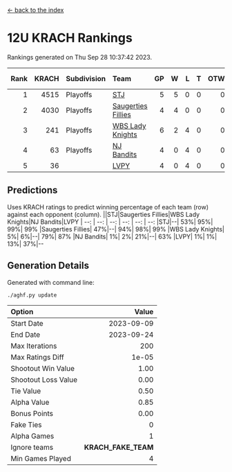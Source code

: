 [<- back to the index](readme.md)
# 12U KRACH Rankings
Rankings generated on Thu Sep 28 10:37:42 2023.

Rank|KRACH|Subdivision|Team|GP|W|L|T|OTW|OTL|SoS|Exp Wins|Win Diff
---:|---:|:---|:---|---:|---:|---:|---:|---:|---:|---:|---:|---:
1|4515|Playoffs|[STJ](https://gamesheetstats.com/seasons/3663/teams/140800/schedule)|5|5|0|0|0|0|118|5.8|-0.0
2|4030|Playoffs|[Saugerties Fillies](https://gamesheetstats.com/seasons/3663/teams/140805/schedule)|4|4|0|0|0|0|127|4.9|0.0
3|241|Playoffs|[WBS Lady Knights](https://gamesheetstats.com/seasons/3663/teams/140808/schedule)|6|2|4|0|0|0|2456|2.8|-0.0
4|63|Playoffs|[NJ Bandits](https://gamesheetstats.com/seasons/3663/teams/140807/schedule)|4|0|4|0|0|0|2002|0.9|0.0
5|36||[LVPY](https://gamesheetstats.com/seasons/3663/teams/140804/schedule)|4|0|4|0|0|0|1908|0.9|0.0

## Predictions
Uses KRACH ratings to predict winning percentage of each team (row) against each opponent (column).
||STJ|Saugerties Fillies|WBS Lady Knights|NJ Bandits|LVPY
| --: | --: | --: | --: | --: | --: 
|STJ|--| 53%| 95%| 99%| 99%
|Saugerties Fillies| 47%|--| 94%| 98%| 99%
|WBS Lady Knights|  5%|  6%|--| 79%| 87%
|NJ Bandits|  1%|  2%| 21%|--| 63%
|LVPY|  1%|  1%| 13%| 37%|--

## Generation Details

Generated with command line:
```
./aghf.py update
```

| Option | Value |
| :----- | ----: |
| Start Date | 2023-09-09 |
| End Date | 2023-09-24 |
| Max Iterations | 200 |
| Max Ratings Diff | 1e-05 |
| Shootout Win Value | 1.00 |
| Shootout Loss Value | 0.00 |
| Tie Value | 0.50 |
| Alpha Value | 0.85 |
| Bonus Points | 0.00 |
| Fake Ties | 0 |
| Alpha Games | 1 |
| Ignore teams | __KRACH_FAKE_TEAM__ |
| Min Games Played | 4 |

